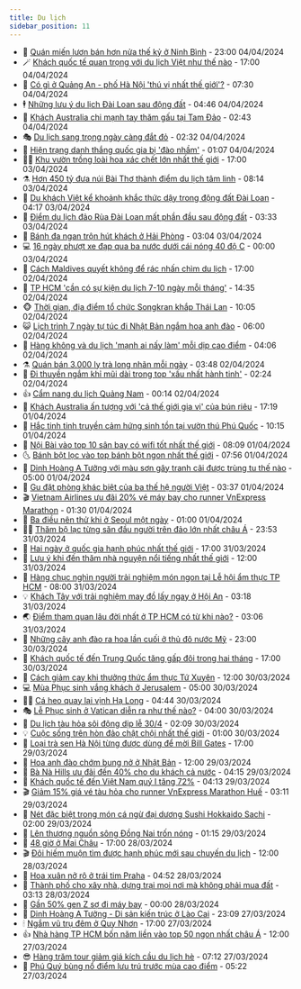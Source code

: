 ```yaml
---
title: Du lịch
sidebar_position: 11
---
```


<!-- vnexpress-du-lich:START -->
- 💂 [Quán miến lươn bán hơn nửa thế kỷ ở Ninh Bình](https://vnexpress.net/quan-mien-luon-ban-hon-nua-the-ky-o-ninh-binh-4729194.html) - 23:00 04/04/2024
- 🪄 [Khách quốc tế quan trọng với du lịch Việt như thế nào](https://vnexpress.net/khach-quoc-te-quan-trong-voi-du-lich-viet-nhu-the-nao-4727576.html) - 17:00 04/04/2024
- 🦅 [Có gì ở Quảng An - phố Hà Nội &#39;thú vị nhất thế giới&#39;?](https://vnexpress.net/co-gi-o-quang-an-pho-ha-noi-thu-vi-nhat-the-gioi-4729131.html) - 07:30 04/04/2024
- 🕴 [Những lưu ý du lịch Đài Loan sau động đất](https://vnexpress.net/nhung-luu-y-du-lich-dai-loan-sau-dong-dat-4730333.html) - 04:46 04/04/2024
- 👀 [Khách Australia chi mạnh tay thăm gấu tại Tam Đảo](https://vnexpress.net/khach-australia-chi-manh-tay-tham-gau-tai-tam-dao-4729654.html) - 02:43 04/04/2024
- 🎭 [Du lịch sang trọng ngày càng đắt đỏ](https://vnexpress.net/du-lich-sang-trong-ngay-cang-dat-do-4729592.html) - 02:32 04/04/2024
- 🦒 [Hiện trạng danh thắng quốc gia bị &#39;đào nhầm&#39;](https://vnexpress.net/hien-trang-danh-thang-quoc-gia-bi-dao-nham-4729993.html) - 01:07 04/04/2024
- 👨‍🏫 [Khu vườn trồng loài hoa xác chết lớn nhất thế giới](https://vnexpress.net/khu-vuon-trong-loai-hoa-xac-chet-lon-nhat-the-gioi-4729957.html) - 17:00 03/04/2024
- ⚗️ [Hơn 450 tỷ đưa núi Bài Thơ thành điểm du lịch tâm linh](https://vnexpress.net/hon-450-ty-dua-nui-bai-tho-thanh-diem-du-lich-tam-linh-4730013.html) - 08:14 03/04/2024
- 🥸 [Du khách Việt kể khoảnh khắc thức dậy trong động đất Đài Loan](https://vnexpress.net/du-khach-viet-ke-khoanh-khac-thuc-day-trong-dong-dat-dai-loan-4729923.html) - 04:17 03/04/2024
- 🤠 [Điểm du lịch đảo Rùa Đài Loan mất phần đầu sau động đất](https://vnexpress.net/diem-du-lich-dao-rua-dai-loan-mat-phan-dau-sau-dong-dat-4729879.html) - 03:33 03/04/2024
- 🚀 [Bánh đa ngan trộn hút khách ở Hải Phòng](https://vnexpress.net/banh-da-ngan-tron-hut-khach-o-hai-phong-4729631.html) - 03:04 03/04/2024
- 💻 [16 ngày phượt xe đạp qua ba nước dưới cái nóng 40 độ C](https://vnexpress.net/16-ngay-phuot-xe-dap-qua-ba-nuoc-duoi-cai-nong-40-do-c-4725103.html) - 00:00 03/04/2024
- 💼 [Cách Maldives quyết không để rác nhấn chìm du lịch](https://vnexpress.net/cach-maldives-quyet-khong-de-rac-nhan-chim-du-lich-4728948.html) - 17:00 02/04/2024
- 🤡 [TP HCM &#39;cần có sự kiện du lịch 7-10 ngày mỗi tháng&#39;](https://vnexpress.net/tp-hcm-can-co-su-kien-du-lich-7-10-ngay-moi-thang-4729732.html) - 14:35 02/04/2024
- 🐵 [Thời gian, địa điểm tổ chức Songkran khắp Thái Lan](https://vnexpress.net/thoi-gian-dia-diem-to-chuc-songkran-khap-thai-lan-4729412.html) - 10:05 02/04/2024
- 😺 [Lịch trình 7 ngày tự túc đi Nhật Bản ngắm hoa anh đào](https://vnexpress.net/lich-trinh-7-ngay-tu-tuc-di-nhat-ban-ngam-hoa-anh-dao-4727077.html) - 06:00 02/04/2024
- 🌈 [Hàng không và du lịch &#39;mạnh ai nấy làm&#39; mỗi dịp cao điểm](https://vnexpress.net/hang-khong-va-du-lich-manh-ai-nay-lam-moi-dip-cao-diem-4725810.html) - 04:06 02/04/2024
- ⚗️ [Quán bán 3.000 ly trà long nhãn mỗi ngày](https://video.vnexpress.net/quan-ban-3-000-ly-tra-long-nhan-moi-ngay-4728754.html) - 03:48 02/04/2024
- 👀 [Đi thuyền ngắm khỉ mũi dài trong top &#39;xấu nhất hành tinh&#39;](https://vnexpress.net/di-thuyen-ngam-khi-mui-dai-trong-top-xau-nhat-hanh-tinh-4729290.html) - 02:24 02/04/2024
- 👍 [Cẩm nang du lịch Quảng Nam](https://vnexpress.net/cam-nang-du-lich-quang-nam-4726797.html) - 00:14 02/04/2024
- 💄 [Khách Australia ấn tượng với &#39;cả thế giới gia vị&#39; của bún riêu](https://vnexpress.net/khach-australia-an-tuong-voi-ca-the-gioi-gia-vi-cua-bun-rieu-4729105.html) - 17:19 01/04/2024
- 🥷 [Hắc tinh tinh truyền cảm hứng sinh tồn tại vườn thú Phú Quốc](https://vnexpress.net/hac-tinh-tinh-truyen-cam-hung-sinh-ton-tai-vuon-thu-phu-quoc-4729206.html) - 10:15 01/04/2024
- 📝 [Nội Bài vào top 10 sân bay có wifi tốt nhất thế giới](https://vnexpress.net/noi-bai-vao-top-10-san-bay-co-wifi-tot-nhat-the-gioi-4729100.html) - 08:09 01/04/2024
- 🌜 [Bánh bột lọc vào top bánh bột ngon nhất thế giới](https://vnexpress.net/banh-bot-loc-vao-top-banh-bot-ngon-nhat-the-gioi-4728951.html) - 07:56 01/04/2024
- 📝 [Dinh Hoàng A Tưởng với màu sơn gây tranh cãi được trùng tu thế nào](https://vnexpress.net/dinh-hoang-a-tuong-voi-mau-son-gay-tranh-cai-duoc-trung-tu-the-nao-4728313.html) - 05:00 01/04/2024
- 🧰 [Gu đặt phòng khác biệt của ba thế hệ người Việt](https://vnexpress.net/gu-dat-phong-khac-biet-cua-ba-the-he-nguoi-viet-4728909.html) - 03:37 01/04/2024
- 🎬 [Vietnam Airlines ưu đãi 20% vé máy bay cho runner VnExpress Marathon](https://vnexpress.net/vietnam-airlines-uu-dai-20-ve-may-bay-cho-runner-vnexpress-marathon-4728476.html) - 01:30 01/04/2024
- 🧐 [Ba điều nên thử khi ở Seoul một ngày](https://vnexpress.net/ba-dieu-nen-thu-khi-o-seoul-mot-ngay-4728743.html) - 01:00 01/04/2024
- 👨‍🏫 [Thăm bộ lạc từng săn đầu người trên đảo lớn nhất châu Á](https://vnexpress.net/tham-bo-lac-tung-san-dau-nguoi-tren-dao-lon-nhat-chau-a-4728813.html) - 23:53 31/03/2024
- 🦣 [Hai ngày ở quốc gia hạnh phúc nhất thế giới](https://vnexpress.net/hai-ngay-o-quoc-gia-hanh-phuc-nhat-the-gioi-4728726.html) - 17:00 31/03/2024
- 🌋 [Lưu ý khi đến thăm nhà nguyện nổi tiếng nhất thế giới](https://vnexpress.net/luu-y-khi-den-tham-nha-nguyen-noi-tieng-nhat-the-gioi-4728593.html) - 12:00 31/03/2024
- 🦄 [Hàng chục nghìn người trải nghiệm món ngon tại Lễ hội ẩm thực TP HCM](https://vnexpress.net/hang-chuc-nghin-nguoi-trai-nghiem-mon-ngon-tai-le-hoi-am-thuc-tp-hcm-4728753.html) - 08:00 31/03/2024
- 💡 [Khách Tây với trải nghiệm may đồ lấy ngay ở Hội An](https://vnexpress.net/khach-tay-voi-trai-nghiem-may-do-lay-ngay-o-hoi-an-4728588.html) - 03:18 31/03/2024
- 🌏 [Điểm tham quan lâu đời nhất ở TP HCM có từ khi nào?](https://vnexpress.net/diem-tham-quan-lau-doi-nhat-o-tp-hcm-co-tu-khi-nao-4728512.html) - 03:06 31/03/2024
- 💂 [Những cây anh đào ra hoa lần cuối ở thủ đô nước Mỹ](https://vnexpress.net/nhung-cay-anh-dao-ra-hoa-lan-cuoi-o-thu-do-nuoc-my-4728114.html) - 23:00 30/03/2024
- 🤩 [Khách quốc tế đến Trung Quốc tăng gấp đôi trong hai tháng](https://vnexpress.net/khach-quoc-te-den-trung-quoc-tang-gap-doi-trong-hai-thang-4728604.html) - 17:00 30/03/2024
- 💪 [Cách giảm cay khi thưởng thức ẩm thực Tứ Xuyên](https://vnexpress.net/cach-giam-cay-khi-thuong-thuc-am-thuc-tu-xuyen-4724924.html) - 12:00 30/03/2024
- 💻 [Mùa Phục sinh vắng khách ở Jerusalem](https://vnexpress.net/mua-phuc-sinh-vang-khach-o-jerusalem-4728364.html) - 05:00 30/03/2024
- 🧑‍💻 [Cá heo quay lại vịnh Hạ Long](https://vnexpress.net/ca-heo-quay-lai-vinh-ha-long-4728462.html) - 04:44 30/03/2024
- 🎭 [Lễ Phục sinh ở Vatican diễn ra như thế nào?](https://vnexpress.net/le-phuc-sinh-o-vatican-dien-ra-nhu-the-nao-4728351.html) - 04:00 30/03/2024
- 🧐 [Du lịch tàu hỏa sôi động dịp lễ 30/4](https://vnexpress.net/du-lich-tau-hoa-soi-dong-dip-le-30-4-4726409.html) - 02:09 30/03/2024
- 💡 [Cuộc sống trên hòn đảo chật chội nhất thế giới](https://vnexpress.net/cuoc-song-tren-hon-dao-chat-choi-nhat-the-gioi-4728215.html) - 01:00 30/03/2024
- 🌊 [Loại trà sen Hà Nội từng được dùng để mời Bill Gates](https://vnexpress.net/loai-tra-sen-ha-noi-tung-duoc-dung-de-moi-bill-gates-4724787.html) - 17:00 29/03/2024
- 🎃 [Hoa anh đào chớm bung nở ở Nhật Bản](https://vnexpress.net/hoa-anh-dao-chom-bung-no-o-nhat-ban-4727973.html) - 12:00 29/03/2024
- 🧠 [Bà Nà Hills ưu đãi đến 40% cho du khách cả nước](https://vnexpress.net/ba-na-hills-uu-dai-den-40-cho-du-khach-ca-nuoc-4727844.html) - 04:15 29/03/2024
- 💄 [Khách quốc tế đến Việt Nam quý I tăng 72%](https://vnexpress.net/khach-quoc-te-den-viet-nam-quy-i-tang-72-4728057.html) - 04:13 29/03/2024
- 🎬 [Giảm 15% giá vé tàu hỏa cho runner VnExpress Marathon Huế](https://vnexpress.net/giam-15-gia-ve-tau-hoa-cho-runner-vnexpress-marathon-hue-4727577.html) - 03:11 29/03/2024
- 🐻 [Nét đặc biệt trong món cá ngừ đại dương Sushi Hokkaido Sachi](https://vnexpress.net/net-dac-biet-trong-mon-ca-ngu-dai-duong-sushi-hokkaido-sachi-4727369.html) - 02:00 29/03/2024
- 🌝 [Lên thượng nguồn sông Đồng Nai trốn nóng](https://vnexpress.net/len-thuong-nguon-song-dong-nai-tron-nong-4726769.html) - 01:15 29/03/2024
- 🤩 [48 giờ ở Mai Châu](https://vnexpress.net/48-gio-o-mai-chau-4727514.html) - 17:00 28/03/2024
- 🎬 [Đôi hiếm muộn tìm được hạnh phúc mới sau chuyến du lịch](https://vnexpress.net/doi-hiem-muon-tim-duoc-hanh-phuc-moi-sau-chuyen-du-lich-4727502.html) - 12:00 28/03/2024
- 🦩 [Hoa xuân nở rộ ở trái tim Praha](https://vnexpress.net/hoa-xuan-no-ro-o-trai-tim-praha-4727355.html) - 04:52 28/03/2024
- 🦍 [Thành phố cho xây nhà, dựng trại mọi nơi mà không phải mua đất](https://vnexpress.net/thanh-pho-cho-xay-nha-dung-trai-moi-noi-ma-khong-phai-mua-dat-4726868.html) - 03:13 28/03/2024
- 👀 [Gần 50% gen Z sợ đi máy bay](https://vnexpress.net/gan-50-gen-z-so-di-may-bay-4726254.html) - 00:00 28/03/2024
- 🧰 [Dinh Hoàng A Tưởng  - Di sản kiến trúc ở Lào Cai](https://vnexpress.net/dinh-hoang-a-tuong-di-san-kien-truc-o-lao-cai-4727264.html) - 23:09 27/03/2024
- 🕯 [Ngắm vũ trụ đêm ở Quy Nhơn](https://vnexpress.net/ngam-vu-tru-dem-o-quy-nhon-4726727.html) - 17:00 27/03/2024
- 👍 [Nhà hàng TP HCM bốn năm liền vào top 50 ngon nhất châu Á](https://vnexpress.net/nha-hang-tp-hcm-bon-nam-lien-vao-top-50-ngon-nhat-chau-a-4727190.html) - 12:00 27/03/2024
- 😎 [Hàng trăm tour giảm giá kích cầu du lịch hè](https://vnexpress.net/hang-tram-tour-giam-gia-kich-cau-du-lich-he-4726832.html) - 07:12 27/03/2024
- 🐘 [Phú Quý bùng nổ điểm lưu trú trước mùa cao điểm](https://vnexpress.net/phu-quy-bung-no-diem-luu-tru-truoc-mua-cao-diem-4725071.html) - 05:22 27/03/2024<!-- vnexpress-du-lich:END -->
